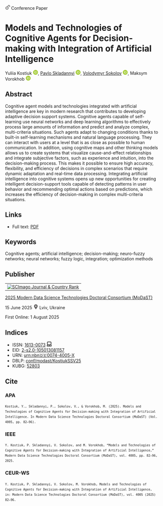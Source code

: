 <img src="/icons/unlock.svg" width="16" height="16"> Conference Paper

# Models and Technologies of Cognitive Agents for Decision-making with Integration of Artificial Intelligence

Yuliia Kostiuk <a href="https://orcid.org/0000-0001-5423-0985" target="_blank"><img src="/icons/orcid.svg" width="16" height="16"></a>,
<a href="https://pavlo-skladannyi.github.io/">Pavlo Skladannyi</a> <a href="https://orcid.org/0000-0002-7775-6039" target="_blank"><img src="/icons/orcid.svg" width="16" height="16"></a>,
<a href="/">Volodymyr Sokolov</a> <a href="https://orcid.org/0000-0002-9349-7946" target="_blank"><img src="/icons/orcid.svg" width="16" height="16"></a>,
Maksym Vorokhob <a href="https://orcid.org/0000-0001-5160-7134" target="_blank"><img src="/icons/orcid.svg" width="16" height="16"></a>

## Abstract

Cognitive agent models and technologies integrated with artificial intelligence are key in modern research that contributes to developing adaptive decision support systems. Cognitive agents capable of self-learning use neural networks and deep learning algorithms to effectively process large amounts of information and predict and analyze complex, multi-criteria situations. Such agents adapt to changing conditions thanks to built-in self-learning mechanisms and natural language processing. They can interact with users at a level that is as close as possible to human communication. In addition, using cognitive maps and other thinking models allows us to create systems that visualize cause-and-effect relationships and integrate subjective factors, such as experience and intuition, into the decision-making process. This makes it possible to ensure high accuracy, flexibility, and efficiency of decisions in complex scenarios that require dynamic adaptation and real-time data processing. Integrating artificial intelligence into cognitive systems opens up new opportunities for creating intelligent decision-support tools capable of detecting patterns in user behavior and recommending optimal actions based on predictions, which increases the efficiency of decision-making in complex multi-criteria situations.

## Links

* Full text: [PDF](https://ceur-ws.org/Vol-4005/paper7.pdf)

## Keywords

Cognitive agents; artificial intelligence; decision-making; neuro-fuzzy networks; neural networks; fuzzy logic, integration; optimization methods

## Publisher

<table>
<tr>
<td>
<a href="https://www.scimagojr.com/journalsearch.php?q=21100218356&amp;tip=sid&amp;exact=no" title="SCImago Journal &amp; Country Rank"><img border="0" src="https://www.scimagojr.com/journal_img.php?id=21100218356" alt="SCImago Journal &amp; Country Rank"  /></a>
</td>
</tr>
</table>

[2025 Modern Data Science Technologies Doctoral Consortium (MoDaST)](https://ceur-ws.org/Vol-4005/)

15 June 2025 <img src="/icons/location-pin.svg" width="16" height="16"> Lviv, Ukraine

First Online: 1 August 2025

## Indices

* ISSN: [1613-0073](https://portal.issn.org/resource/ISSN/1613-0073) <img src="/icons/online.svg" width="16" height="16">
* EID: [2-s2.0-105013081157](http://www.scopus.com/record/display.url?origin=inward&eid=2-s2.0-105013081157)
* URN: [urn:nbn:de:0074-4005-X](https://nbn-resolving.org/xml/urn:nbn:de:0074-4005-X)
* DBLP: [conf/modast/KostiukSSV25](https://dblp.org/rec/conf/modast/KostiukSSV25)
* KUBG: [52803](http://elibrary.kubg.edu.ua/id/eprint/52803/)

## Cite

### APA

<small>`Kostiuk, Y., Skladannyi, P., Sokolov, V., & Vorokhob, M. (2025). Models and Technologies of Cognitive Agents for Decision-making with Integration of Artificial Intelligence. In Modern Data Science Technologies Doctoral Consortium (MoDaST) (Vol. 4005, pp. 82–96).`</small>

### IEEE

<small>`Y. Kostiuk, P. Skladannyi, V. Sokolov, and M. Vorokhob, “Models and Technologies of Cognitive Agents for Decision-making with Integration of Artificial Intelligence,” Modern Data Science Technologies Doctoral Consortium (MoDaST), vol. 4005, pp. 82–96, 2025.`</small>

### CEUR-WS

<small>`Y. Kostiuk, P. Skladannyi, V. Sokolov, M. Vorokhob, Models and Technologies of Cognitive Agents for Decision-making with Integration of Artificial Intelligence, in: Modern Data Science Technologies Doctoral Consortium (MoDaST), vol. 4005 (2025) 82–96.`</small>
